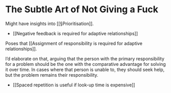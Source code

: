 # The Subtle Art of Not Giving a Fuck
<!-- #Readable/Book -->

Might have insights into [[§Prioritisation]].

* [[Negative feedback is required for adaptive relationships]]

Poses that [[Assignment of responsibility is required for adaptive relationships]]. 

I’d elaborate on that, arguing that the person with the primary responsibility for a problem should be the one with the comparative advantage for solving it over time. In cases where that person is unable to, they should seek help, but the problem remains their responsibility. 


* [[Spaced repetition is useful if look-up time is expensive]]

<!-- {BearID:48E29E35-158F-4481-B1F0-DF00FCE72FC4-25460-00001A62365BD9E4} -->
